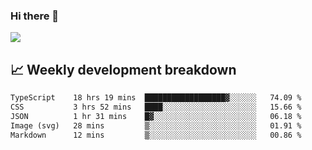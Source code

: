 ### Hi there 👋
<img align="center" src="https://github-readme-stats.vercel.app/api?username=Tumao727&show_icons=true&hide_title=true&theme=dracula" />


## 📈 Weekly development breakdown
<!--START_SECTION:waka-->

```txt
TypeScript    18 hrs 19 mins  ██████████████████▓░░░░░░   74.09 %
CSS           3 hrs 52 mins   ████░░░░░░░░░░░░░░░░░░░░░   15.66 %
JSON          1 hr 31 mins    █▓░░░░░░░░░░░░░░░░░░░░░░░   06.18 %
Image (svg)   28 mins         ▒░░░░░░░░░░░░░░░░░░░░░░░░   01.91 %
Markdown      12 mins         ▒░░░░░░░░░░░░░░░░░░░░░░░░   00.86 %
```

<!--END_SECTION:waka-->